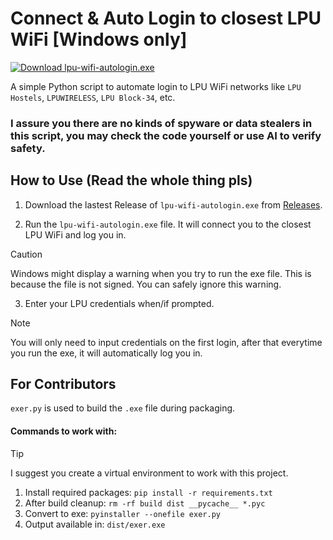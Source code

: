 # Connect & Auto Login to closest LPU WiFi [Windows only]


<!-- BEGIN LATEST DOWNLOAD BUTTON -->
[![Download lpu-wifi-autologin.exe](https://custom-icon-badges.demolab.com/badge/-Download-orange?style=for-the-badge&logo=download&logoColor=white "Download lpu-wifi-autologin.exe")](https://github.com/friedavocadoes/lpu-wifi-autologin/releases/download/253126215/lpu-wifi-autologin.exe)
<!-- END LATEST DOWNLOAD BUTTON -->


A simple Python script to automate login to LPU WiFi networks like `LPU Hostels`, `LPUWIRELESS`, `LPU Block-34`, etc.

### I assure you there are no kinds of spyware or data stealers in this script, you may check the code yourself or use AI to verify safety.

## How to Use (Read the whole thing pls)

1. Download the lastest Release of `lpu-wifi-autologin.exe` from [Releases](https://github.com/friedavocadoes/lpu-wifi-autologin/releases).

2. Run the `lpu-wifi-autologin.exe` file. It will connect you to the closest LPU WiFi and log you in.

> [!CAUTION]
> Windows might display a warning when you try to run the exe file. This is because the file is not signed.
> You can safely ignore this warning.

3. Enter your LPU credentials when/if prompted.

> [!NOTE]
> You will only need to input credentials on the first login, after that everytime you run the exe, it will automatically log you in.

## For Contributors

`exer.py` is used to build the `.exe` file during packaging.

#### Commands to work with:

> [!TIP]
> I suggest you create a virtual environment to work with this project.

1. Install required packages: `pip install -r requirements.txt`
2. After build cleanup: `rm -rf build dist __pycache__ *.pyc`
3. Convert to exe: `pyinstaller --onefile exer.py`
4. Output available in: `dist/exer.exe`
